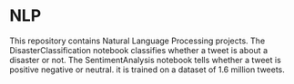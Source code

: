 # NLP
This repository contains Natural Language Processing projects.
The DisasterClassification notebook classifies whether a tweet is about a disaster or not.
The SentimentAnalysis notebook tells whether a tweet is positive negative or neutral. it is trained on a dataset of 1.6 million tweets.
